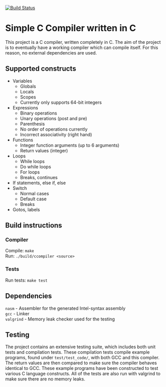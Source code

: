 [![Build Status](https://travis-ci.com/wsandst/c-compiler-in-c.svg?branch=main)](https://travis-ci.com/wsandst/c-compiler-in-c)
# Simple C Compiler written in C
This project is a C compiler, written completely in C. The aim of the project is to eventually have a working compiler which can compile itself. For this reason, no external dependencies are used.

## Supported constructs
* Variables
    * Globals
    * Locals
    * Scopes
    * Currently only supports 64-bit integers
* Expressions
    * Binary operations
    * Unary operations (post and pre)
    * Parenthesis
    * No order of operations currently
    * Incorrect associativity (right hand)
* Functions
    * Integer function arguments (up to 6 arguments)
    * Return values (integer)
* Loops
    * While loops
    * Do while loops
    * For loops
    * Breaks, continues
* If statements, else if, else
* Switch
    * Normal cases
    * Default case
    * Breaks
* Gotos, labels


## Build instructions
### Compiler
Compile: `make`  
Run: `./build/ccompiler <source>` 
### Tests
Run tests: `make test`  

## Dependencies
`nasm` - Assembler for the generated Intel-syntax assembly  
`gcc` - Linker  
`valgrind` - Memory leak checker used for the testing

## Testing
The project contains an extensive testing suite, which 
includes both unit tests and compilation tests. These 
compilation tests compile example programs, found under `test/test_code/`, with both GCC and this compiler. The return values are then compared to make sure the compiler behaves identical to GCC. These example programs have been constructed to test various C language constructs. All of the tests are also run with valgrind to make sure there are no memory leaks.